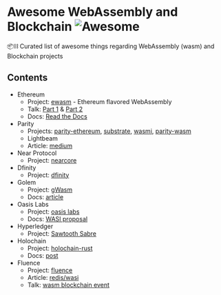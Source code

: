 # Awesome WebAssembly and Blockchain ![Awesome](https://cdn.rawgit.com/sindresorhus/awesome/d7305f38d29fed78fa85652e3a63e154dd8e8829/media/badge.svg)
📦⛓ Curated list of awesome things regarding WebAssembly (wasm) and Blockchain projects

## Contents

* Ethereum
  * Project: [ewasm](https://github.com/ewasm) - Ethereum flavored WebAssembly
  * Talk: [Part 1](https://www.youtube.com/watch?v=XxMTGi4gDfE) & [Part 2](https://www.youtube.com/watch?v=iwU10WkWSBY)
  * Docs: [Read the Docs](https://ewasm.readthedocs.io/en/mkdocs/)
* Parity
  * Projects: [parity-ethereum](https://github.com/paritytech/parity-ethereum), [substrate](https://github.com/paritytech/substrate), [wasmi](https://github.com/paritytech/wasmi), [parity-wasm](https://github.com/paritytech/parity-Wasm)
  * Lightbeam
  * Article: [medium](https://www.parity.io/private-transactions-webassembly-and-permissioning-new-features-energy-web-foundation-blockchain-for-energy/)
* Near Protocol
  * Project: [nearcore](https://github.com/nearprotocol/nearcore)
* Dfinity
  * Project: [dfinity](https://github.com/dfinity)
* Golem
  * Project: [gWasm](https://github.com/golemfactory/sp-wasm)
  * Docs: [article](https://blog.golemproject.net/gwasm-in-answers-some-things-you-need-to-know-about-our-latest-use-case/)
* Oasis Labs
  * Project: [oasis labs](https://github.com/oasislabs)
  * Docs: [WASI proposal](https://medium.com/oasislabs/blockchain-flavored-wasi-50e3612b8eba)
* Hyperledger
  * Project: [Sawtooth Sabre](https://github.com/hyperledger/sawtooth-sabre)
* Holochain
  * Project: [holochain-rust](https://github.com/holochain/holochain-rust)
  * Docs: [post](https://medium.com/holochain/why-webassembly-will-turbocharge-p2p-app-development-and-the-holochain-tech-stack-d771125ef4f5)
* Fluence
  * Project: [fluence](https://github.com/fluencelabs/fluence)
  * Article: [redis/wasi](https://medium.com/fluence-network/porting-redis-to-webassembly-with-clang-wasi-af99b264ca8)
  * Talk: [wasm blockchain event](https://www.youtube.com/watch?v=01Jlr06Zfqw)
